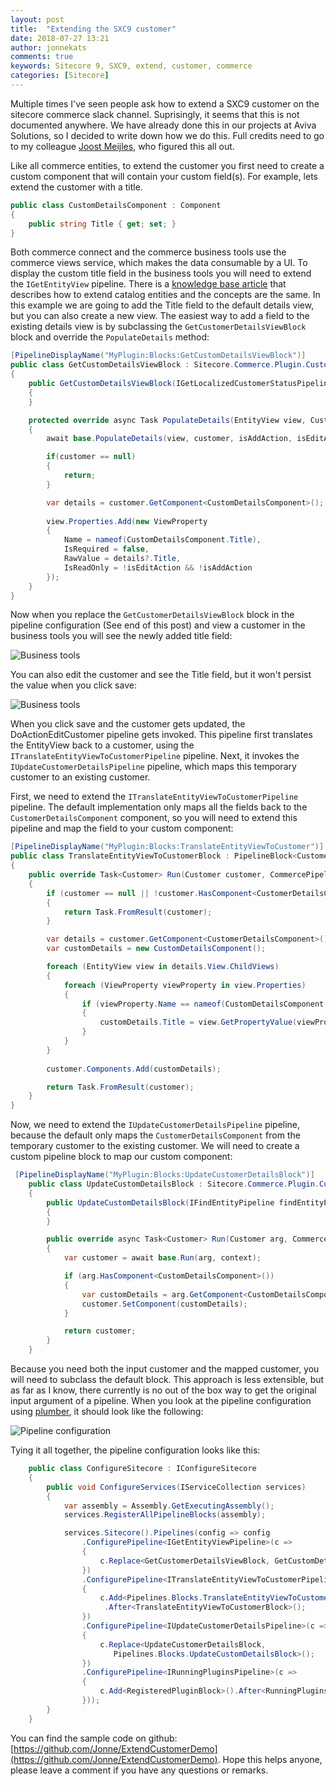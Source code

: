 ```yaml
---
layout: post
title:  "Extending the SXC9 customer"
date: 2018-07-27 13:21
author: jonnekats
comments: true
keywords: Sitecore 9, SXC9, extend, customer, commerce
categories: [Sitecore]
---
```

Multiple times I've seen people ask how to extend a SXC9 customer on the sitecore commerce slack channel. Suprisingly, it seems that this is not documented anywhere. We have already done this in our projects at Aviva Solutions, so I decided to write down how we do this. Full credits need to go to my colleague [Joost Meijles](https://twitter.com/joostmeijles), who figured this all out. 

<!--more-->

Like all commerce entities, to extend the customer you first need to create a custom component that will contain your custom field(s). For example, lets extend the customer with a title. 

``` csharp
public class CustomDetailsComponent : Component
{
    public string Title { get; set; }
}
```

Both commerce connect and the commerce business tools use the commerce views service, which makes the data consumable by a UI. To display the custom title field in the business tools you will need to extend the `IGetEntityView` pipeline. There is a [knowledge base article](https://kb.sitecore.net/articles/083614) that describes how to extend catalog entities and the concepts are the same. In this example we are going to add the Title field to the default details view, but you can also create a new view. The easiest way to add a field to the existing details view is by subclassing the `GetCustomerDetailsViewBlock` block and override the `PopulateDetails` method:

``` csharp
[PipelineDisplayName("MyPlugin:Blocks:GetCustomDetailsViewBlock")]
public class GetCustomDetailsViewBlock : Sitecore.Commerce.Plugin.Customers.GetCustomerDetailsViewBlock
{
    public GetCustomDetailsViewBlock(IGetLocalizedCustomerStatusPipeline getLocalizedCustomerStatusPipeline) : base(getLocalizedCustomerStatusPipeline)
    {
    }

    protected override async Task PopulateDetails(EntityView view, Customer customer, bool isAddAction, bool isEditAction, CommercePipelineExecutionContext context)
    {
        await base.PopulateDetails(view, customer, isAddAction, isEditAction, context);

        if(customer == null)
        {
            return;
        }

        var details = customer.GetComponent<CustomDetailsComponent>();
                    
        view.Properties.Add(new ViewProperty
        {
            Name = nameof(CustomDetailsComponent.Title),
            IsRequired = false,
            RawValue = details?.Title,
            IsReadOnly = !isEditAction && !isAddAction
        });
    }
}
```

Now when you replace the `GetCustomerDetailsViewBlock` block in the pipeline configuration (See end of this post) and view a customer in the business tools you will see the newly added title field:

![Business tools](/assets/images/extend-customer/details.jpg)
            
You can also edit the customer and see the Title field, but it won't persist the value when you click save:

![Business tools](/assets/images/extend-customer/edit.jpg)

When you click save and the customer gets updated, the DoActionEditCustomer pipeline gets invoked. This pipeline first translates the EntityView back to a customer, using the `ITranslateEntityViewToCustomerPipeline` pipeline. Next, it invokes the `IUpdateCustomerDetailsPipeline` pipeline, which maps this temporary customer to an existing customer. 

First, we need to extend the `ITranslateEntityViewToCustomerPipeline` pipeline. The default implementation only maps all the fields back to the `CustomerDetailsComponent` component, so you will need to extend this pipeline and map the field to your custom component:

``` csharp
[PipelineDisplayName("MyPlugin:Blocks:TranslateEntityViewToCustomer")]
public class TranslateEntityViewToCustomerBlock : PipelineBlock<Customer, Customer, CommercePipelineExecutionContext>
{
    public override Task<Customer> Run(Customer customer, CommercePipelineExecutionContext context)
    {
        if (customer == null || !customer.HasComponent<CustomerDetailsComponent>())
        {
            return Task.FromResult(customer);
        }

        var details = customer.GetComponent<CustomerDetailsComponent>();
        var customDetails = new CustomDetailsComponent();

        foreach (EntityView view in details.View.ChildViews)
        {
            foreach (ViewProperty viewProperty in view.Properties)
            {
                if (viewProperty.Name == nameof(CustomDetailsComponent.Title))
                {
                    customDetails.Title = view.GetPropertyValue(viewProperty.Name)?.ToString();
                }
            }
        }
        
        customer.Components.Add(customDetails);

        return Task.FromResult(customer);
    }
}
```
Now, we need to extend the `IUpdateCustomerDetailsPipeline` pipeline, because the default only maps the `CustomerDetailsComponent` from the temporary customer to the existing customer. We will need to create a custom pipeline block to map our custom component:

``` csharp
 [PipelineDisplayName("MyPlugin:Blocks:UpdateCustomerDetailsBlock")]
    public class UpdateCustomDetailsBlock : Sitecore.Commerce.Plugin.Customers.UpdateCustomerDetailsBlock
    {
        public UpdateCustomDetailsBlock(IFindEntityPipeline findEntityPipeline) : base(findEntityPipeline)
        {
        }

        public override async Task<Customer> Run(Customer arg, CommercePipelineExecutionContext context)
        {
            var customer = await base.Run(arg, context);

            if (arg.HasComponent<CustomDetailsComponent>())
            {
                var customDetails = arg.GetComponent<CustomDetailsComponent>();
                customer.SetComponent(customDetails);
            }

            return customer;
        }
    }
```

Because you need both the input customer and the mapped customer, you will need to subclass the default block. This approach is less extensible, but as far as I know, there currently is no out of the box way to get the original input argument of a pipeline. When you look at the pipeline configuration using [plumber](http://plumber-sc.com/), it should look like the following:

![Pipeline configuration](/assets/images/extend-customer/updatepipeline.jpg)

Tying it all together, the pipeline configuration looks like this:

``` csharp
    public class ConfigureSitecore : IConfigureSitecore
    {
        public void ConfigureServices(IServiceCollection services)
        {
            var assembly = Assembly.GetExecutingAssembly();
            services.RegisterAllPipelineBlocks(assembly);

            services.Sitecore().Pipelines(config => config
                .ConfigurePipeline<IGetEntityViewPipeline>(c =>
                {
                    c.Replace<GetCustomerDetailsViewBlock, GetCustomDetailsViewBlock>();
                })
                .ConfigurePipeline<ITranslateEntityViewToCustomerPipeline>(c =>
                {
                    c.Add<Pipelines.Blocks.TranslateEntityViewToCustomerBlock>()
                     .After<TranslateEntityViewToCustomerBlock>();
                })
                .ConfigurePipeline<IUpdateCustomerDetailsPipeline>(c =>
                {
                    c.Replace<UpdateCustomerDetailsBlock,
                       Pipelines.Blocks.UpdateCustomDetailsBlock>();
                })
                .ConfigurePipeline<IRunningPluginsPipeline>(c =>
                {
                    c.Add<RegisteredPluginBlock>().After<RunningPluginsBlock>();
                }));
        }
    }
```

You can find the sample code on github: [https://github.com/Jonne/ExtendCustomerDemo](https://github.com/Jonne/ExtendCustomerDemo). Hope this helps anyone, please leave a comment if you have any questions or remarks.